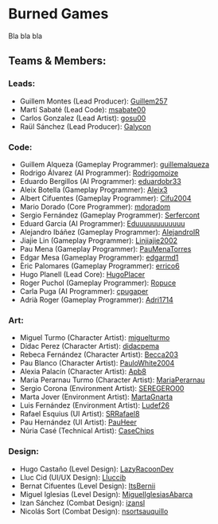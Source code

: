 # Burned Games

Bla bla bla

<h2>Teams & Members:</h2> 

### Leads:
<ul>
  <li>
    Guillem Montes (Lead Producer): <a href="https://github.com/Guillem257">Guillem257</a>
  </li>
  <li>
    Martí Sabaté (Lead Code): <a href="https://github.com/msabate00">msabate00</a>
  </li>
  <li>
    Carlos Gonzalez (Lead Artist): <a href="https://github.com/gosu00">gosu00</a>
  </li>
  <li>
    Raül Sánchez (Lead Producer): <a href="https://github.com/Galycon">Galycon</a>
  </li>
</ul>

### Code:
<ul>
  <li>
    Guillem Alqueza (Gameplay Programmer): <a href="https://github.com/guillemalqueza">guillemalqueza</a>
  </li>
  <li>
    Rodrigo Álvarez (AI Programmer): <a href="https://github.com/Rodrigomoize">Rodrigomoize</a>
  </li>
  <li>
    Eduardo Bergillos (AI Programmer): <a href="https://github.com/eduardobr33">eduardobr33</a>
  </li>
  <li>
    Aleix Botella (Gameplay Programmer): <a href="https://github.com/Aleix3">Aleix3</a>
  </li>
  <li>
    Albert Cifuentes (Gameplay Programmer): <a href="https://github.com/Cifu2004">Cifu2004</a>
  </li>
  <li>
    Mario Dorado (Core Programmer): <a href="https://github.com/mdoradom">mdoradom</a>
  </li>
  <li>
    Sergio Fernández (Gameplay Programmer): <a href="https://github.com/Serfercont">Serfercont</a>
  </li>
  <li>
    Eduard Garcia (AI Programmer): <a href="https://github.com/Eduuuuuuuuuuuu">Eduuuuuuuuuuuu</a>
  </li>
  <li>
    Alejandro Ibáñez (Gameplay Programmer): <a href="https://github.com/AlejandroIR">AlejandroIR</a>
  </li>
  <li>
    Jiajie Lin (Gameplay Programmer): <a href="https://github.com/Linjiajie2002">Linjiajie2002</a>
  </li>
  <li>
    Pau Mena (Gameplay Programmer): <a href="https://github.com/PauMenaTorres">PauMenaTorres</a>
  </li>
  <li>
    Edgar Mesa (Gameplay Programmer): <a href="https://github.com/edgarmd1">edgarmd1</a>
  </li>
  <li>
    Èric Palomares (Gameplay Programmer): <a href="https://github.com/errico6">errico6</a>
  </li>
  <li>
    Hugo Planell (Lead Core): <a href="https://github.com/HugoPlacer">HugoPlacer</a>
  </li>
  <li>
    Roger Puchol (Gameplay Programmer): <a href="https://github.com/Ropuce">Ropuce</a>
  </li>
  <li>
    Carla Puga (AI Programmer): <a href="https://github.com/cpugaper">cpugaper</a>
  </li>
  <li>
    Adrià Roger (Gameplay Programmer): <a href="https://github.com/Adri1714">Adri1714</a>
  </li>
</ul>

### Art:
<ul>
  <li>
    Miguel Turmo (Character Artist): <a href="https://github.com/miguelturmo">miguelturmo</a>
  </li>
  <li>
    Dídac Perez (Character Artist): <a href="https://github.com/didacpema">didacpema</a>
  </li>
  <li>
    Rebeca Fernández (Character Artist): <a href="https://github.com/Becca203">Becca203</a>
  </li>
  <li>
    Pau Blanco (Character Artist): <a href="https://github.com/PauloWhite2004">PauloWhite2004</a>
  </li>
  <li>
    Alexia Palacín (Character Artist): <a href="https://github.com/Apb8">Apb8</a>
  </li>
  <li>
    Maria Perarnau Turmo (Character Artist): <a href="https://github.com/MariaPerarnau">MariaPerarnau</a>
  </li>
  <li>
    Sergio Corona (Environment Artist): <a href="https://github.com/SEREGERO00">SEREGERO00</a>
  </li>
  <li>
    Marta Jover (Environment Artist): <a href="https://github.com/MartaGnarta">MartaGnarta</a>
  </li>
  <li>
    Luis Fernández (Environment Artist): <a href="https://github.com/Ludef26">Ludef26</a>
  </li>
  <li>
    Rafael Esquius (UI Artist): <a href="https://github.com/SRRafael8">SRRafael8</a>
  </li>
  <li>
    Pau Hernández (UI Artist): <a href="https://github.com/PauHeer">PauHeer</a>
  </li>
  <li>
    Núria Casé (Technical Artist): <a href="https://github.com/CaseChips">CaseChips</a>
  </li>
</ul>

### Design:
<ul>
  <li>
    Hugo Castaño (Level Design): <a href="https://github.com/LazyRacoonDev">LazyRacoonDev</a>
  </li>
  <li>
    Lluc Cid (UI/UX Design): <a href="https://github.com/Lluccib">Lluccib</a>
  </li>
  <li>
    Bernat Cifuentes (Level Design): <a href="https://github.com/ItsBernii">ItsBernii</a>
  </li>
  <li>
    Miguel Iglesias (Level Design): <a href="https://github.com/MiguelIglesiasAbarca">MiguelIglesiasAbarca</a>
  </li>
  <li>
    Izan Sánchez (Combat Design): <a href="https://github.com/izansl">izansl</a>
  </li>
  <li>
    Nicolás Sort (Combat Design): <a href="https://github.com/nsortsauquillo">nsortsauquillo</a>
  </li>
</ul>
